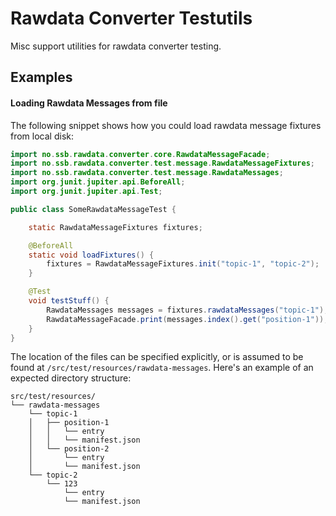 # Rawdata Converter Testutils

Misc support utilities for rawdata converter testing.

## Examples

#### Loading Rawdata Messages from file

The following snippet shows how you could load rawdata message fixtures from local disk:

```java
import no.ssb.rawdata.converter.core.RawdataMessageFacade;
import no.ssb.rawdata.converter.test.message.RawdataMessageFixtures;
import no.ssb.rawdata.converter.test.message.RawdataMessages;
import org.junit.jupiter.api.BeforeAll;
import org.junit.jupiter.api.Test;

public class SomeRawdataMessageTest {

    static RawdataMessageFixtures fixtures;

    @BeforeAll
    static void loadFixtures() {
        fixtures = RawdataMessageFixtures.init("topic-1", "topic-2");
    }

    @Test
    void testStuff() {
        RawdataMessages messages = fixtures.rawdataMessages("topic-1");
        RawdataMessageFacade.print(messages.index().get("position-1"));
    }
}
```

The location of the files can be specified explicitly, or is assumed to be found at `/src/test/resources/rawdata-messages`.
Here's an example of an expected directory structure:
```
src/test/resources/
└── rawdata-messages
    └── topic-1
    │   ├── position-1
    │   │   └── entry
    │   │   └── manifest.json
    │   └── position-2
    │       └── entry
    │       └── manifest.json
    └── topic-2
        └── 123
            └── entry
            └── manifest.json
```
